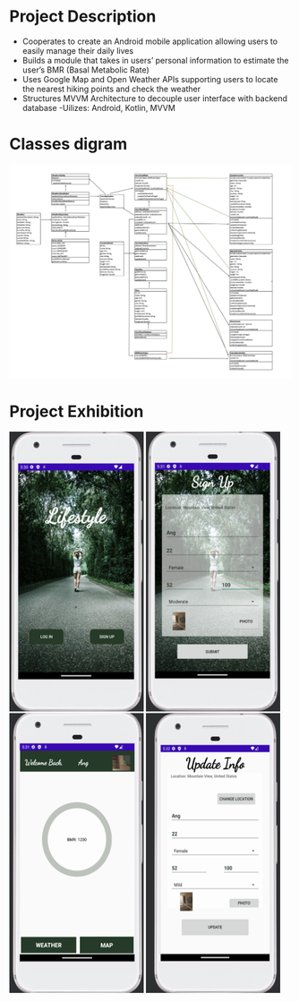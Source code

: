 # Project Description

- Cooperates to create an Android mobile application allowing users to easily manage their daily lives
- Builds a module that takes in users’ personal information to estimate the user’s BMR (Basal Metabolic
Rate)
- Uses Google Map and Open Weather APIs supporting users to locate the nearest hiking points and
 check the weather
 - Structures MVVM Architecture to decouple user interface with backend database
 -Uilizes: Android, Kotlin, MVVM
 

 # Classes digram
 ![Text](https://github.com/imangzhang/ProjectsOnResume/blob/main/LifeStyle/src/images/Screen%20Shot%202022-10-09%20at%205.41.08%20PM.png)
 
 # Project Exhibition
<img src="https://github.com/imangzhang/ProjectsOnResume/blob/main/LifeStyle/src/images/Screen%20Shot%202022-10-09%20at%205.30.40%20PM.png"  width="240" height="500"> <img src="https://github.com/imangzhang/ProjectsOnResume/blob/main/LifeStyle/src/images/Screen%20Shot%202022-10-09%20at%205.31.25%20PM.png"  width="240" height="500"><img src="https://github.com/imangzhang/ProjectsOnResume/blob/main/LifeStyle/src/images/Screen%20Shot%202022-10-09%20at%205.31.40%20PM.png"  width="240" height="500"> <img src="https://github.com/imangzhang/ProjectsOnResume/blob/main/LifeStyle/src/images/Screen%20Shot%202022-10-09%20at%205.32.26%20PM.png"  width="240" height="500">
 
